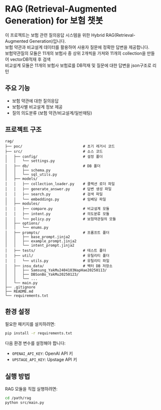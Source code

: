 # RAG (Retrieval-Augmented Generation) for 보험 챗봇

이 프로젝트는 보험 관련 질의응답 시스템을 위한 Hybrid RAG(Retrieval-Augmented Generation)입니다.   
보험 약관과 비교설계 데이터를 활용하여 사용자 질문에 정확한 답변을 제공합니다.  
보험약관질의 모듈은 11개의 보험사 중 상위 2개씩을 가져와 11개의 collection을 만들어 vectorDB적재 후 검색  
비교설계 모듈은 11개의 보험사 보험료를 DB적재 및 질문에 대한 답변을 json구조로 리턴

## 주요 기능

- 보험 약관에 대한 질의응답
- 보험사별 비교설계 정보 제공
- 질의 의도분류 (보험 약관/비교설계/일반채팅)

## 프로젝트 구조

```
rag/
├── poc/                            # 초기 레거시 코드
├── src/                            # 소스 코드
│   ├── config/                     # 설정 폴더
│   │   └── settings.py             
│   ├── db/                         # DB 폴더
│   │   ├── schema.py               
│   │   └── sql_utils.py            
│   ├── models/                      
│   │   ├── collection_loader.py    # 콜렉션 로더 파일
│   │   ├── generate_answer.py      # 답변 생성 파일
│   │   ├── search.py               # 검색 파일
│   │   └── embeddings.py           # 임베딩 파일
│   ├── modules/                     
│   │   ├── compare.py              # 비교설계 모듈
│   │   ├── intent.py               # 의도분류 모듈
│   │   └── policy.py               # 보험약관질의 모듈
│   ├── options/                     
│   │   └── enums.py
│   ├── prompts/                    # 프롬프트 폴더
│   │   ├── base_prompt.jinja2
│   │   ├── example_prompt.jinja2
│   │   └── intent_prompt.jinja2
│   ├── tests/                      # 테스트 폴더
│   ├── util/                       # 유틸리티 폴더
│   │   └── utils.py                # 유틸리티 파일
│   ├── insu_data/                  # 벡터 DB 저장소
│   │   ├── Samsung_YakMu2404103NapHae20250113/
│   │   ├── DBSonBo_YakMu20250123/
│   │   └── ...
│   └── main.py
├── .gitignore                      
├── README.md
└── requirements.txt
```

## 환경 설정

필요한 패키지를 설치하려면:

```bash
pip install -r requirements.txt
```

다음 환경 변수를 설정해야 합니다:
- `OPENAI_API_KEY`: OpenAI API 키
- `UPSTAGE_API_KEY`: Upstage API 키

## 실행 방법

RAG 모듈을 직접 실행하려면:

```bash
cd /path/rag
python src/main.py
```
